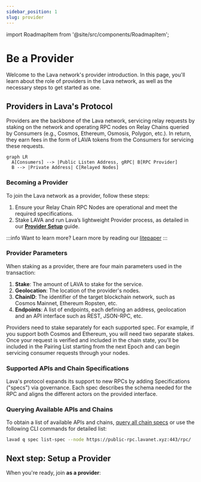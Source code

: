 ```yaml
---
sidebar_position: 1
slug: provider
---
```


import RoadmapItem from '@site/src/components/RoadmapItem';

# Be a Provider
Welcome to the Lava network's provider introduction. In this page, you'll learn about the role of providers in the Lava network, as well as the necessary steps to get started as one.

## **Providers in Lava's Protocol**

Providers are the backbone of the Lava network, servicing relay requests by staking on the network and operating RPC nodes on Relay Chains queried by Consumers (e.g., Cosmos, Ethereum, Osmosis, Polygon, etc.). In return, they earn fees in the form of LAVA tokens from the Consumers for servicing these requests.

```mermaid
graph LR
  A[Consumers] --> |Public Listen Address, gRPC| B[RPC Provider]
  B --> |Private Address| C[Relayed Nodes]
```

### **Becoming a Provider**

To join the Lava network as a provider, follow these steps:

1. Ensure your Relay Chain RPC Nodes are operational and meet the required specifications.
2. Stake LAVA and run Lava’s lightweight Provider process, as detailed in our **[Provider Setup](docs/provider/provider-setup.md)** guide.

:::info Want to learn more?
Learn more by reading our [litepaper](https://lavanet.xyz)
:::

### **Provider Parameters**

When staking as a provider, there are four main parameters used in the transaction:

1. **Stake**: The amount of LAVA to stake for the service.
2. **Geolocation**: The location of the provider's nodes.
3. **ChainID**: The identifier of the target blockchain network, such as Cosmos Mainnet, Ethereum Ropsten, etc.
4. **Endpoints**: A list of endpoints, each defining an address, geolocation and an API interface such as REST, JSON-RPC, etc.

Providers need to stake separately for each supported spec. For example, if you support both Cosmos and Ethereum, you will need two separate stakes. Once your request is verified and included in the chain state, you'll be included in the Pairing List starting from the next Epoch and can begin servicing consumer requests through your nodes.

### **Supported APIs and Chain Specifications**

Lava's protocol expands its support to new RPCs by adding Specifications ("specs") via governance. Each spec describes the schema needed for the RPC and aligns the different actors on the provided interface.

### Querying Available APIs and Chains

To obtain a list of available APIs and chains, [query all chain specs](https://public-rpc.lavanet.xyz/rest/lavanet/lava/spec/show_all_chains) or use the following CLI commands for detailed list:

```bash
lavad q spec list-spec --node https://public-rpc.lavanet.xyz:443/rpc/
```

## Next step: Setup a Provider

When you're ready, join **as a provider**:
[<RoadmapItem icon="🧑‍⚖️" title="Power as a Provider" description="Provide node data, earn rewards"/>](/provider-setup)
